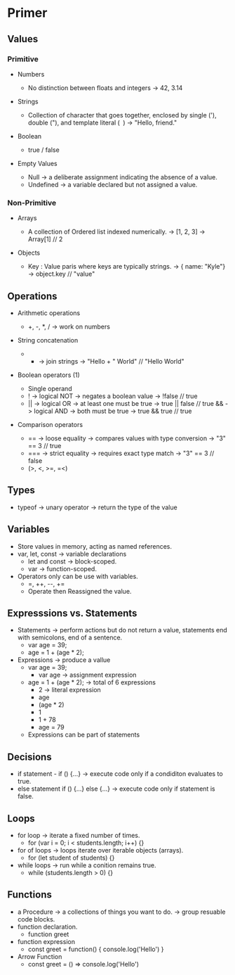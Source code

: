 # Primer

## Values

### Primitive

- Numbers
    - No distinction between floats and integers -> 42, 3.14

- Strings
    - Collection of character that goes together, enclosed by single ('), double ("), and template literal (` `) -> "Hello, friend."

- Boolean
    -  true / false

- Empty Values
    - Null -> a deliberate assignment indicating the absence of a value.
    - Undefined -> a variable declared but not assigned a value.

### Non-Primitive

- Arrays
    - A collection of Ordered list indexed numerically. -> [1, 2, 3] -> Array[1] // 2

- Objects
    - Key : Value paris where keys are typically strings. -> { name: "Kyle"} -> object.key // "value"

## Operations

- Arithmetic operations
    - +, -, *, / -> work on numbers

- String concatenation
    - + -> join strings -> "Hello + " World" // "Hello World"

- Boolean operators (1)
    - Single operand
    - ! -> logical NOT -> negates a boolean value ->  !false // true
    - || -> logical OR -> at least one must be true -> true || false // true && -> logical AND -> both must be true -> true && true // true

- Comparison operators
    - == -> loose equality -> compares values with type conversion -> "3" == 3 // true
    - === -> strict equality -> requires exact type match -> "3" == 3 // false
    - (>, <, >=, =<)

## Types
- typeof -> unary operator -> return the type of the value

## Variables
- Store values in memory, acting as named references.
- var, let, const -> variable declarations
    - let and const -> block-scoped.
    - var -> function-scoped.
- Operators only can be use with variables.
    - =, ++, --, +=
    - Operate then Reassigned the value.

## Expresssions vs. Statements

- Statements -> perform actions but do not return a value, statements end with semicolons, end of a sentence.
    - var age = 39;
    - age = 1 + (age * 2);
- Expressions -> produce a vallue
    - var age = 39;
        - var age -> assignment expression
    - age = 1 + (age * 2); -> total of 6 expressions
        - 2 -> literal expression
        - age
        - (age * 2)
        - 1
        - 1 + 78
        - age = 79
    - Expressions can be part of statements

## Decisions
- if statement - if () {...} -> execute code only if a condiditon evaluates to true.
- else statement if () {...} else {...} -> execute code only if statement is false.

## Loops
- for loop -> iterate a fixed number of times.
    - for (var i = 0; i < students.length; i++) {}
- for of loops -> loops iterate over iterable objects (arrays).
    - for (let student of students) {}
- while loops -> run while a conition remains true.
    - while (students.length > 0) {}

## Functions
- a Procedure -> a collections of things you want to do. -> group resuable code blocks.
- function declaration.
    - function greet
- function expression
    - const greet = function() { console.log('Hello') }
- Arrow Function
    - const greet = () => console.log('Hello')
